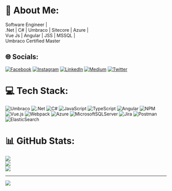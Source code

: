 # 💫 About Me:
Software Engineer | <br>.Net | C# | Umbraco | Sitecore | Azure |<br>Vue Js | Angular | JSS | MSSQL |<br>Umbraco Certified Master<br>


## 🌐 Socials:
[![Facebook](https://img.shields.io/badge/Facebook-%231877F2.svg?logo=Facebook&logoColor=white)](https://facebook.com/https://www.facebook.com/nijas.ah) [![Instagram](https://img.shields.io/badge/Instagram-%23E4405F.svg?logo=Instagram&logoColor=white)](https://instagram.com/https://www.instagram.com/nijazhameed/) [![LinkedIn](https://img.shields.io/badge/LinkedIn-%230077B5.svg?logo=linkedin&logoColor=white)](https://www.linkedin.com/in/nijas-hameed/) [![Medium](https://img.shields.io/badge/Medium-12100E?logo=medium&logoColor=white)](https://medium.com/@https://medium.com/@nijasmon.ah) [![Twitter](https://img.shields.io/badge/Twitter-%231DA1F2.svg?logo=Twitter&logoColor=white)](https://twitter.com/https://twitter.com/NijazHameed) 

# 💻 Tech Stack:
![Umbraco](https://img.shields.io/static/v1?style=for-the-badge&message=Umbraco&color=3544B1&logo=Umbraco&logoColor=FFFFFF&label=) ![.Net](https://img.shields.io/badge/.NET-5C2D91?style=for-the-badge&logo=.net&logoColor=white) ![C#](https://img.shields.io/badge/c%23-%23239120.svg?style=for-the-badge&logo=c-sharp&logoColor=white) ![JavaScript](https://img.shields.io/badge/javascript-%23323330.svg?style=for-the-badge&logo=javascript&logoColor=%23F7DF1E) ![TypeScript](https://img.shields.io/badge/typescript-%23007ACC.svg?style=for-the-badge&logo=typescript&logoColor=white)  ![Angular](https://img.shields.io/badge/angular-%23DD0031.svg?style=for-the-badge&logo=angular&logoColor=white) ![NPM](https://img.shields.io/badge/NPM-%23000000.svg?style=for-the-badge&logo=npm&logoColor=white) ![Vue.js](https://img.shields.io/badge/vuejs-%2335495e.svg?style=for-the-badge&logo=vuedotjs&logoColor=%234FC08D) ![Webpack](https://img.shields.io/badge/webpack-%238DD6F9.svg?style=for-the-badge&logo=webpack&logoColor=black) ![Azure](https://img.shields.io/badge/azure-%230072C6.svg?style=for-the-badge&logo=azure-devops&logoColor=white) ![MicrosoftSQLServer](https://img.shields.io/badge/Microsoft%20SQL%20Sever-CC2927?style=for-the-badge&logo=microsoft%20sql%20server&logoColor=white) ![Jira](https://img.shields.io/badge/jira-%230A0FFF.svg?style=for-the-badge&logo=jira&logoColor=white) ![Postman](https://img.shields.io/badge/Postman-FF6C37?style=for-the-badge&logo=postman&logoColor=white) ![ElasticSearch](https://img.shields.io/badge/-ElasticSearch-005571?style=for-the-badge&logo=elasticsearch)
# 📊 GitHub Stats:
![](https://github-readme-stats.vercel.app/api?username=NijasHameed&theme=dark&hide_border=false&include_all_commits=false&count_private=false)<br/>
![](https://github-readme-streak-stats.herokuapp.com/?user=NijasHameed&theme=dark&hide_border=false)<br/>
![](https://github-readme-stats.vercel.app/api/top-langs/?username=NijasHameed&theme=dark&hide_border=false&include_all_commits=false&count_private=false&layout=compact)

---
[![](https://visitcount.itsvg.in/api?id=NijasHameed&icon=0&color=0)](https://visitcount.itsvg.in)
